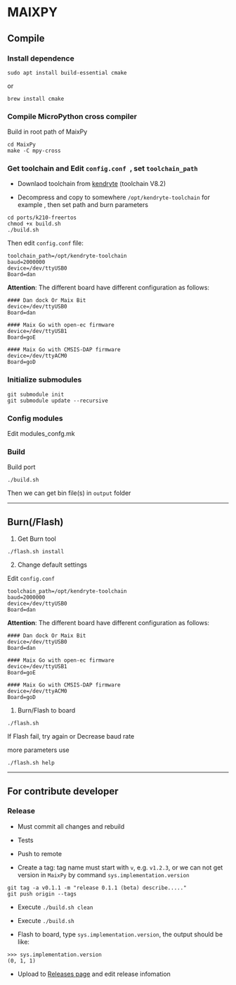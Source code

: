 MAIXPY
======


## Compile



### Install dependence

```
sudo apt install build-essential cmake
```
or
```
brew install cmake
```


### Compile MicroPython cross compiler

Build in root path of MaixPy
```
cd MaixPy
make -C mpy-cross
```

### Get toolchain and Edit `config.conf `, set `toolchain_path`


* Downlaod toolchain from [kendryte](https://kendryte.com/downloads/) (toolchain V8.2)

* Decompress and copy to somewhere `/opt/kendryte-toolchain` for example , then set path and burn parameters

```shell
cd ports/k210-freertos
chmod +x build.sh
./build.sh
```
Then edit `config.conf` file:

```
toolchain_path=/opt/kendryte-toolchain
baud=2000000
device=/dev/ttyUSB0
Board=dan
```

**Attention**: The different board have different configuration as follows:

```shell
#### Dan dock Or Maix Bit
device=/dev/ttyUSB0
Board=dan

#### Maix Go with open-ec firmware
device=/dev/ttyUSB1
Board=goE

#### Maix Go with CMSIS-DAP firmware
device=/dev/ttyACM0
Board=goD
```


### Initialize submodules


```shell
git submodule init
git submodule update --recursive
```

### Config modules

Edit modules_confg.mk


### Build

Build port
```
./build.sh
```

Then we can get bin file(s) in `output` folder

-------------------

## Burn(/Flash)

1. Get Burn tool

```
./flash.sh install
```

2. Change default settings

Edit `config.conf`

```
toolchain_path=/opt/kendryte-toolchain
baud=2000000
device=/dev/ttyUSB0
Board=dan
```
**Attention**: The different board have different configuration as follows:

```shell
#### Dan dock Or Maix Bit
device=/dev/ttyUSB0
Board=dan

#### Maix Go with open-ec firmware
device=/dev/ttyUSB1
Board=goE

#### Maix Go with CMSIS-DAP firmware
device=/dev/ttyACM0
Board=goD
```

1. Burn/Flash to board

```
./flash.sh
```

If Flash fail, try again or Decrease baud rate


more parameters use
```
./flash.sh help
```

-----


## For contribute developer

### Release

* Must commit all changes and rebuild

* Tests

* Push to remote

* Create a tag: tag name must start with `v`, e.g. `v1.2.3`, or we can not get version in `MaixPy` by command `sys.implementation.version`

```
git tag -a v0.1.1 -m "release 0.1.1 (beta) describe....."
git push origin --tags
```

* Execute `./build.sh clean`

* Execute `./build.sh`

* Flash to board, type `sys.implementation.version`, the output should be like:

```
>>> sys.implementation.version
(0, 1, 1)
```

* Upload to [Releases page](https://github.com/sipeed/MaixPy/releases) and edit release infomation

